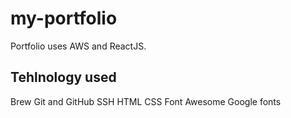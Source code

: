 # my-portfolio

Portfolio uses AWS and ReactJS.

## Tehlnology used

Brew
Git and GitHub
SSH
HTML
CSS
Font Awesome
Google fonts
